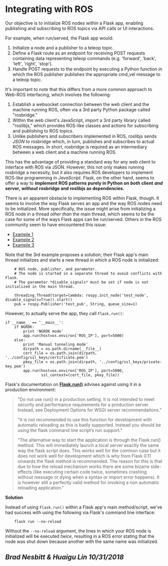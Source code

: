 # Integrating with ROS

Our objective is to initialize ROS nodes _within_ a Flask app, enabling publishing and subscribing to ROS topics via API calls or UI interactions.

For example, when run/served, the Flask app would:

1. Initialize a node and a publisher to a teleop topic.
2. Define a Flask route as an endpoint for receiving POST requests containing data representing teleop commands \(e.g. 'forward', 'back', 'left', 'right', 'stop'\).
3. Handle POST requests to the endpoint by executing a Python function in which the ROS publisher publishes the appropriate cmd\_vel message to a teleop topic.

It's important to note that this differs from a more common approach to Web-ROS interfacing, which involves the following:

1. Establish a websocket connection between the web client and the machine running ROS, often via a 3rd party Python package called "rosbridge."
2. Within the web client's JavaScript, import a 3rd party library called "roslibjs," which provides ROS-like classes and actions for subscribing and publishing to ROS topics.
3. Unlike publishers and subscribers implemented in ROS, roslibjs sends _JSON_ to rosbridge which, in turn, publishes and subscribes to actual ROS messages. In short, rosbridge is required as an intermediary between a web client and a machine running ROS.

This has the advantage of providing a standard way for any web client to interface with ROS via JSON. However, this not only makes running rosbridge a necessity, but it also requires ROS developers to implement ROS-like programming _in JavaScript_. Flask, on the other hand, seems to offer a way to **implement ROS patterns purely in Python on** _**both**_ **client** _**and**_ **server,** _**without**_ **rosbridge and roslibjs as dependencies.**

There is an apparent obstacle to implementing ROS within Flask, though. It seems to involve the way Flask serves an app and the way ROS nodes need to be initialized. More specifically, the issue might arise from initializing a ROS node in a thread _other than_ the main thread, which seems to be the case for some of the ways Flask apps can be run/served. Others in the ROS community seem to have encountered this issue:

* [Example 1](https://answers.ros.org/question/234418/easiest-way-to-implement-http-server-that-can-send-ros-messages/)
* [Example 2](https://amp.reddit.com/r/ROS/comments/42w04t/running_a_web_server_in_ros/)
* [Example 3](http://ros-users.122217.n3.nabble.com/Discourse-ros-org-ROS-Projects-Flask-ask-ros-a-ROS-node-inside-an-Amazon-Alexa-web-service-td4027381.html)

Note that the 3rd example proposes a solution; their Flask app's main thread initializes and starts a new thread in which a ROS node is initialized:

```text
    # ROS node, publisher, and parameter.
    # The node is started in a separate thread to avoid conflicts with Flask.
    # The parameter *disable_signals* must be set if node is not initialized in the main thread.

    threading.Thread(target=lambda: rospy.init_node('test_node', disable_signals=True)).start()
    pub = rospy.Publisher('test_pub', String, queue_size=1)
```

However, to actually serve the app, they call `Flask.run()`:

```text
if __name__ == '__main__':
    if NGROK:
        print 'NGROK mode'
        app.run(host=os.environ['ROS_IP'], port=5000)
    else:
        print 'Manual tunneling mode'
        dirpath = os.path.dirname(__file__)
        cert_file = os.path.join(dirpath, '../config/ssl_keys/certificate.pem')
        pkey_file = os.path.join(dirpath, '../config/ssl_keys/private-key.pem')
        app.run(host=os.environ['ROS_IP'], port=5000,
                ssl_context=(cert_file, pkey_file))
```

Flask's documentation on [**Flask.run\(\)**](http://flask.pocoo.org/docs/0.12/api/) advises against using it in a production environment:

> "Do not use run\(\) in a production setting. It is not intended to meet security and performance requirements for a production server. Instead, see Deployment Options for WSGI server recommendations."
>
> "It is not recommended to use this function for development with automatic reloading as this is badly supported. Instead you should be using the flask command line script’s run support."
>
> "The alternative way to start the application is through the Flask.run\(\) method. This will immediately launch a local server exactly the same way the flask script does. This works well for the common case but it does not work well for development which is why from Flask 0.11 onwards the flask method is recommended. The reason for this is that due to how the reload mechanism works there are some bizarre side-effects \(like executing certain code twice, sometimes crashing without message or dying when a syntax or import error happens\). It is however still a perfectly valid method for invoking a non automatic reloading application."

**Solution**

Instead of using `Flask.run()` within a Flask app's main method/script, we've had success with using the following via Flask's command line interface:

```text
    flask run --no-reload
```

Without the `--no-reload` argument, the lines in which your ROS node is initialized will be executed _twice_, resulting in a ROS error stating that the node was shut down because another with the same name was initialized.

## _Brad Nesbitt & Huaigu Lin 10/31/2018_

